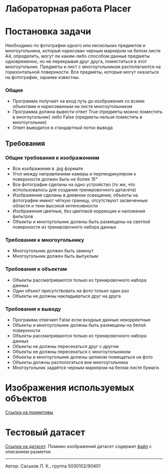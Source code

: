 # Лабораторная работа Placer

# Постановка задачи
Необходимо по фотографии одного или нескольких предметов и многоугольника, который нарисован черным маркером на белом листе A4, определить, могут ли каким-либо способом данные предметы одновременно, но не перекрывая друг друга, поместиться в этот многоугольник. Предметы и лист с многоугольником располагаются на горизонтальной поверхности. Все предметы, которые могут оказаться на фотографии, заранее известны.
### Общие
- Программа получает на вход путь до изображения со всеми объектами и нарисованным на листе многоугольником
- Программа должна вывести ответ True (предметы можно поместить в многоугольник) либо False (предметы нельзя поместить в многоугольник)
- Ответ выводится в стандартный поток вывода

## Требования
### Общие требования к изображениям
* Все изображения в .jpg формате
* Угол между направлением камеры и перпендикуляром к поверхности должен быть не более *15&deg;*
* Все фотографии сделаны на одно устройство (то же, что использовалось для создания тренировочного датасета)
* Изображения сделаны в дневном освещении, объекты на фотографии имеют чёткую границу, отсутствуют засвеченные области и тени высокой интенсивности
* Изображения цветные, без цветовой коррекции и наложения фильтров
* Объекты и многоугольник должны быть размещены на светлой поверхности из тренировочного набора данных

### Требования к многоугольнику
* Многоугольник должен быть замкнут
* Многоугольник должен быть выпуклым

### Требования к объектам
* Объекты рассматриваются только из тренировочного набора данных
* Один объект присутствовать на фото только один раз
* Объекты не должны накладываться друг на друга

### Требования к выводу
* Программа отвечает False если входные данные некорректные
* Объекты и многоугольник должны быть размещены на белой поверхности
* Объекты рассматриваются только из тренировочного набора данных
* Объекты не должны пересекаться друг с другом
* Объекты не должны пересекаться с многоугольником
* Объекты и многоугольник должны целиком помещаться на фото
* Объекты должны распологаться вне многоугольника
* Многоугольник задаётся черным маркером на белом листе бумаги.

# Изображения используемых объектов
[Ссылка на примитивы](objects)

# Тестовый датасет
[Ссылка на датасет](dataset).
Помимо изображений датасет содержит [файл](dataset/README.md) с описанием разметки

---
Автор: Саськов Л. К., группа 5030102/90401
